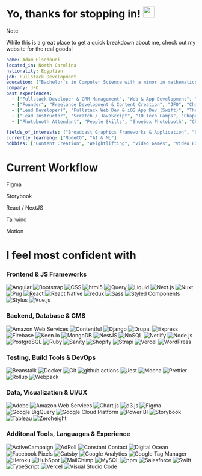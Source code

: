 <h1>Yo, thanks for stopping in! <img src="https://emojis.slackmojis.com/emojis/images/1643515233/12510/kirby_dance.gif?1643515233" width="30"/> </h1>

<!-- <picture>
  <source media="(prefers-color-scheme: dark)" srcset="https://user-images.githubusercontent.com/25423296/163456776-7f95b81a-f1ed-45f7-b7ab-8fa810d529fa.png">
  <source media="(prefers-color-scheme: light)" srcset="https://user-images.githubusercontent.com/25423296/163456779-a8556205-d0a5-45e2-ac17-42d089e3c3f8.png">
  <img alt="Shows an illustrated sun in light mode and a moon with stars in dark mode." src="https://user-images.githubusercontent.com/25423296/163456779-a8556205-d0a5-45e2-ac17-42d089e3c3f8.png">
</picture> -->

  > [!NOTE]
  > While this is a great place to get a quick breakdown about me, check out my website for the real goods!

  ```yaml
  name: Adam Elsedoudi
  located_in: North Carolina
  nationality: Egyptian
  job: Fullstack Development
  education: ["Bachelor's in Computer Science with a minor in mathematics"]
  company: JFO 
  past experiences: 
    - ["Fullstack Developer & CRM Management", "Web & App Development", "Alliance Sales & Marketing", "Charlotte, NC", "2020-Present"]
    - ["Founder", "Freelance Development & Content Creation", "JFO", "Charlotte, NC", "2017-Present"]
    - ["Lead Developer)", "Fullstack Web Dev & iOS App Dev (Swift)", "Theory Communication & Design", "Charlotte NC", "2014-2020"]
    - ["Lead Instructor", "Scratch / JavaScript", "ID Tech Camps", "Chapel Hill, NC", "2012-2013"]
    - ["Photobooth Attendant", "People Skills", "Shoebox Photobooth", "Charlotte, NC", "2009-2012"]
  
  fields_of_interests: ["Broadcast Graphics Frameworks & Application", "SVG Manipulation", "Web Apps", "CRMs"]
  currently_learning: ["NodeCG", "AI & ML"]
  hobbies: ["Content Creation", "Weightlifting", "Video Games", "Video Editing"]
  ```

  <!-- To Add - Profile links, mailto: , linkedIn, main website -->

  <h1>Current Workflow</h1>
  <p>Figma</p>
  <p>Storybook</p>
  <p>React / NextJS</p>
  <p>Tailwind</p>
  <p>Motion</p>

  <h1>I feel most confident with</h1>

  <h3>Frontend & JS Frameworks</h3>
  <p>
    <img alt="Angular" src="https://img.shields.io/badge/-Angular-0F0F11?style=flat-square&logo=angular&logoColor=white" />
    <img alt="Bootstrap" src="https://img.shields.io/badge/-Bootstrap-7952B3?style=flat-square&logo=bootstrap&logoColor=white" />
    <img alt="CSS" src="https://img.shields.io/badge/-CSS-663399?style=flat-square&logo=css&logoColor=white" />
    <img alt="html5" src="https://img.shields.io/badge/-HTML5-E34F26?style=flat-square&logo=html5&logoColor=white" />
    <img alt="jQuery" src="https://img.shields.io/badge/-jQuery-0769AD?style=flat-square&logo=jquery&logoColor=white" />
    <img alt="Liquid" src="https://img.shields.io/badge/-Liquid-000000?style=flat-square&logo=liquid&logoColor=white" />
    <img alt="Next.js" src="https://img.shields.io/badge/-Next.js-000000?style=flat-square&logo=nextdotjs&logoColor=white" />
    <img alt="Nuxt" src="https://img.shields.io/badge/-Nuxt.js-00DC82?style=flat-square&logo=nuxt&logoColor=white" />
    <img alt="Pug" src="https://img.shields.io/badge/-Pug-A86454?style=flat-square&logo=pug&logoColor=white" />
    <img alt="React" src="https://img.shields.io/badge/-React-45b8d8?style=flat-square&logo=react&logoColor=white" />
    <img alt="React Native" src="https://img.shields.io/badge/-React_Native-45b8d8?style=flat-square&logo=react&logoColor=white" />
    <img alt="redux" src="https://img.shields.io/badge/-Redux-764ABC?style=flat-square&logo=redux&logoColor=white" />
    <img alt="Sass" src="https://img.shields.io/badge/-Sass-CC6699?style=flat-square&logo=sass&logoColor=white" />
    <img alt="Styled Components" src="https://img.shields.io/badge/-Styled_Components-db7092?style=flat-square&logo=styled-components&logoColor=white" />
    <img alt="Stylus" src="https://img.shields.io/badge/-Stylus-333333?style=flat-square&logo=stylus&logoColor=white" />
    <img alt="Vue.js" src="https://img.shields.io/badge/-Vue.js-4FC08D?style=flat-square&logo=vuedotjs&logoColor=white" />
  </p>

  <h3>Backend, Database & CMS</h3>
  <p>
    <img alt="Amazon Web Services" src="https://img.shields.io/badge/-Amazon_Web_Services-232F3E?style=flat-square&logo=amazon-web-services&logoColor=white" />
    <img alt="Contentful" src="https://img.shields.io/badge/-Contentful-2478CC?style=flat-square&logo=contentful&logoColor=white" />
    <img alt="Django" src="https://img.shields.io/badge/-Django-092E20?style=flat-square&logo=django&logoColor=white" />
    <img alt="Drupal" src="https://img.shields.io/badge/-Drupal-0678BE?style=flat-square&logo=drupal&logoColor=white" />
    <img alt="Express" src="https://img.shields.io/badge/-Express-000000?style=flat-square&logo=express&logoColor=white" />
    <img alt="Firebase" src="https://img.shields.io/badge/-Firebase-FFCA28?style=flat-square&logo=firebase&logoColor=black" />
    <img alt="Keen.io" src="https://img.shields.io/badge/-Keen_io-FFCA28?style=flat-square&logo=keenio&logoColor=black" />
    <img alt="MongoDB" src="https://img.shields.io/badge/-MongoDB-13aa52?style=flat-square&logo=mongodb&logoColor=white" />
    <img alt="NestJS" src="https://img.shields.io/badge/-NestJs-ea2845?style=flat-square&logo=nestjs&logoColor=white" />
    <img alt="NoSQL" src="https://img.shields.io/badge/-nosql-EE8208?style=flat-square&logo=nosql&logoColor=white" />
    <img alt="Netlify" src="https://img.shields.io/badge/-Netlify-00C7B7?style=flat-square&logo=netlify&logoColor=white" />
    <img alt="Node.js" src="https://img.shields.io/badge/-Node.js-5FA04E?style=flat-square&logo=nodedotjs&logoColor=white" />
    <img alt="PostgreSQL" src="https://img.shields.io/badge/-PostgreSQL-4169E1?style=flat-square&logo=postgresql&logoColor=white" />
    <img alt="Ruby" src="https://img.shields.io/badge/-Ruby-CC342D?style=flat-square&logo=ruby&logoColor=white" />
    <img alt="Sanity" src="https://img.shields.io/badge/-Sanity-F03E2F?style=flat-square&logo=sanity&logoColor=white" />
    <img alt="Shopify" src="https://img.shields.io/badge/-Shopify-7AB55C?style=flat-square&logo=shopify&logoColor=white" />
    <img alt="Strapi" src="https://img.shields.io/badge/-Strapi-4945FF?style=flat-square&logo=strapi&logoColor=white" />
    <img alt="Vercel" src="https://img.shields.io/badge/-Vercel-000000?style=flat-square&logo=vercel&logoColor=white" /> 
    <img alt="WordPress" src="https://img.shields.io/badge/-WordPress-21759B?style=flat-square&logo=wordpress&logoColor=white" /> 

  </p>

  <h3>Testing, Build Tools & DevOps</h3>
  <p>
    <img alt="Beanstalk" src="https://img.shields.io/badge/-Beanstalk-5cad69?style=flat-square&logo=Beanstalk&logoColor=white" />
    <img alt="Docker" src="https://img.shields.io/badge/-Docker-46a2f1?style=flat-square&logo=docker&logoColor=white" />
    <img alt="Git" src="https://img.shields.io/badge/-Git-F05032?style=flat-square&logo=git&logoColor=white" />
    <img alt="github actions" src="https://img.shields.io/badge/-Github_Actions-2088FF?style=flat-square&logo=github-actions&logoColor=white" />
    <img alt="Jest" src="https://img.shields.io/badge/-Jest-C21325?style=flat-square&logo=jest&logoColor=white" />
    <img alt="Mocha" src="https://img.shields.io/badge/-Mocha-8D6748?style=flat-square&logo=mocha&logoColor=white" />
    <img alt="Prettier" src="https://img.shields.io/badge/-Prettier-F7B93E?style=flat-square&logo=prettier&logoColor=black" />
    <img alt="Rollup" src="https://img.shields.io/badge/-Rollup-EC4A3F?style=flat-square&logo=rollup.js&logoColor=white" />
    <img alt="Webpack" src="https://img.shields.io/badge/-Webpack-8DD6F9?style=flat-square&logo=webpack&logoColor=white" /> 
  </p>

  <h3>Data, Visualization & UI/UX</h3>
  <p>
    <img alt="Adobe" src="https://img.shields.io/badge/-Adobe-FF0000?style=flat-square&logo=adobe&logoColor=white" />
    <img alt="Amazon Web Services" src="https://img.shields.io/badge/-Amazon_Web_Services-232F3E?style=flat-square&logo=amazon-web-services&logoColor=white" />
    <img alt="Chart.js" src="https://img.shields.io/badge/-chart.js-FF6384?style=flat-square&logo=chartdotjs&logoColor=white" />
    <img alt="d3.js" src="https://img.shields.io/badge/-D3.js-F9A03C?style=flat-square&logo=d3&logoColor=white" />
    <img alt="Figma" src="https://img.shields.io/badge/-Figma-F24E1E?style=flat-square&logo=figma&logoColor=white" />
    <img alt="Google BigQuery" src="https://img.shields.io/badge/-Google_Bigquery-669DF6?style=flat-square&logo=google-bigquery&logoColor=white" />
    <img alt="Google Cloud Platform" src="https://img.shields.io/badge/-Google_Cloud_Platform-1a73e8?style=flat-square&logo=google-cloud&logoColor=white" />
    <img alt="Power BI" src="https://img.shields.io/badge/-Power_BI-80B3FF?style=flat-square&logo=powerbi&logoColor=white" />
    <img alt="Storybook" src="https://img.shields.io/badge/-storybook-FF4785?style=flat-square&logo=storybook&logoColor=white" />
    <img alt="Tableau" src="https://img.shields.io/badge/-Tableau-FA6831?style=flat-square&logo=tableau&logoColor=white" />
    <img alt="Zeroheight" src="https://img.shields.io/badge/-Zeroheight-CC2936?style=flat-square&logo=zeroheight&logoColor=white" />
  </p>

  <h3>Additonal Tools, Languages & Experience</h3>
  <p>
    <img alt="ActiveCampaign" src="https://img.shields.io/badge/-ActiveCampaign-004cff?style=flat-square&logoColor=white" />
    <img alt="AdRoll" src="https://img.shields.io/badge/-AdRoll-0DBDFF?style=flat-square&logo=adroll&logoColor=white" />
    <img alt="Constant Contact" src="https://img.shields.io/badge/-Constant_Contact-00FFDA?style=flat-square&logo=constant-contact&logoColor=white" />
    <img alt="Digital Ocean" src="https://img.shields.io/badge/-Digital_Ocean-0080FF?style=flat-square&logo=digitalocean&logoColor=white" />
    <img alt="Facebook Pixels" src="https://img.shields.io/badge/-Facebook_Pixels-0080FF?style=flat-square&logo=facebook&logoColor=white" />
    <img alt="Gatsby" src="https://img.shields.io/badge/-Gatsby-663399?style=flat-square&logo=gatsby&logoColor=white" />
    <img alt="Google Analytics" src="https://img.shields.io/badge/-Google_Analytics-E37400?style=flat-square&logo=google-analytics&logoColor=white" />
    <img alt="Google Tag Manager" src="https://img.shields.io/badge/-Google_Tag_Manager-246FDB?style=flat-square&logo=google-tag-manager&logoColor=white" />
    <img alt="Heroku" src="https://img.shields.io/badge/-Heroku-430098?style=flat-square&logo=heroku&logoColor=white" />
    <img alt="HubSpot" src="https://img.shields.io/badge/-HubSpot-FF7A59?style=flat-square&logo=hubspot&logoColor=white" />
    <img alt="MailChimp" src="https://img.shields.io/badge/-MailChimp-FFE01B?style=flat-square&logo=mailchimp&logoColor=black" />
    <img alt="MySQL" src="https://img.shields.io/badge/-MySQL-4479A1?style=flat-square&logo=mysql&logoColor=white" />
    <img alt="npm" src="https://img.shields.io/badge/-NPM-CB3837?style=flat-square&logo=npm&logoColor=white" />
    <img alt="Salesforce" src="https://img.shields.io/badge/-Salesforce-00A1E0?style=flat-square&logo=salesforce&logoColor=white" />
    <img alt="Swift" src="https://img.shields.io/badge/-Swift-F05138?style=flat-square&logo=swift&logoColor=white" />
    <img alt="TypeScript" src="https://img.shields.io/badge/-TypeScript-007ACC?style=flat-square&logo=typescript&logoColor=white" />
    <img alt="Vercel" src="https://img.shields.io/badge/-Vercel-000000?style=flat-square&logo=vercel&logoColor=white" />
    <img alt="Visual Studio Code" src="https://img.shields.io/badge/-Visual_Studio_Code-2F61B4?style=flat-square&logo=visual-studio-code&logoColor=white" />
  </p>
